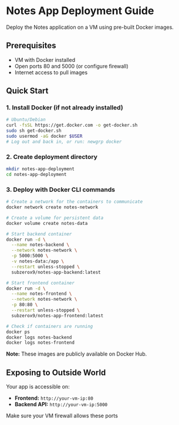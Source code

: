 # Notes App Deployment Guide

Deploy the Notes application on a VM using pre-built Docker images.

## Prerequisites

- VM with Docker installed
- Open ports 80 and 5000 (or configure firewall)
- Internet access to pull images

## Quick Start

### 1. Install Docker (if not already installed)

```bash
# Ubuntu/Debian
curl -fsSL https://get.docker.com -o get-docker.sh
sudo sh get-docker.sh
sudo usermod -aG docker $USER
# Log out and back in, or run: newgrp docker
```

### 2. Create deployment directory

```bash
mkdir notes-app-deployment
cd notes-app-deployment
```

### 3. Deploy with Docker CLI commands

```bash
# Create a network for the containers to communicate
docker network create notes-network

# Create a volume for persistent data
docker volume create notes-data

# Start backend container
docker run -d \
  --name notes-backend \
  --network notes-network \
  -p 5000:5000 \
  -v notes-data:/app \
  --restart unless-stopped \
  subzerox9/notes-app-backend:latest

# Start frontend container
docker run -d \
  --name notes-frontend \
  --network notes-network \
  -p 80:80 \
  --restart unless-stopped \
  subzerox9/notes-app-frontend:latest

# Check if containers are running
docker ps
docker logs notes-backend
docker logs notes-frontend
```

**Note:** These images are publicly available on Docker Hub.

## Exposing to Outside World

Your app is accessible on:
- **Frontend:** `http://your-vm-ip:80`
- **Backend API:** `http://your-vm-ip:5000`

Make sure your VM firewall allows these ports